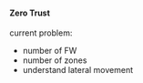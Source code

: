 #### Zero Trust
current problem:  
* number of FW  
* number of zones
* understand lateral movement 
